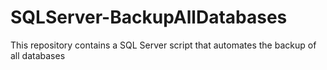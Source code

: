 # SQLServer-BackupAllDatabases
This repository contains a SQL Server script that automates the backup of all databases
